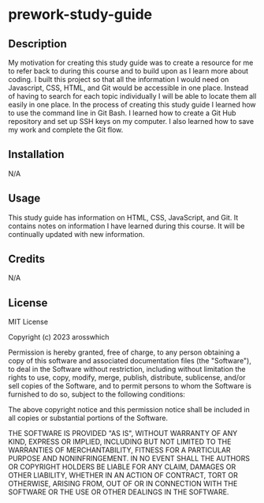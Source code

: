 # prework-study-guide


## Description


My motivation for creating this study guide was to create a resource for me to refer back to during this course and to build upon as I learn more about coding. I built this project so that all the information I would need on Javascript, CSS, HTML, and Git would be accessible in one place.
Instead of having to search for each topic individually I will be able to locate them all easily in one place. In the process of creating this study guide I learned how to use the command line in Git Bash. I learned how to create a Git Hub repository and set up SSH keys on my computer. I also learned how to save my work and complete the Git flow.

## Installation

N/A

## Usage

This study guide has information on HTML, CSS, JavaScript, and Git. It contains notes on information I have learned during this course. It will be continually updated with new information.

## Credits

N/A

## License

MIT License

Copyright (c) 2023 arosswhich

Permission is hereby granted, free of charge, to any person obtaining a copy of this software and associated documentation files (the "Software"), to deal in the Software without restriction, including without limitation the rights to use, copy, modify, merge, publish, distribute, sublicense, and/or sell copies of the Software, and to permit persons to whom the Software is furnished to do so, subject to the following conditions:

The above copyright notice and this permission notice shall be included in all copies or substantial portions of the Software.

THE SOFTWARE IS PROVIDED "AS IS", WITHOUT WARRANTY OF ANY KIND, EXPRESS OR IMPLIED, INCLUDING BUT NOT LIMITED TO THE WARRANTIES OF MERCHANTABILITY, FITNESS FOR A PARTICULAR PURPOSE AND NONINFRINGEMENT. IN NO EVENT SHALL THE AUTHORS OR COPYRIGHT HOLDERS BE LIABLE FOR ANY CLAIM, DAMAGES OR OTHER LIABILITY, WHETHER IN AN ACTION OF CONTRACT, TORT OR OTHERWISE, ARISING FROM, OUT OF OR IN CONNECTION WITH THE SOFTWARE OR THE USE OR OTHER DEALINGS IN THE SOFTWARE.